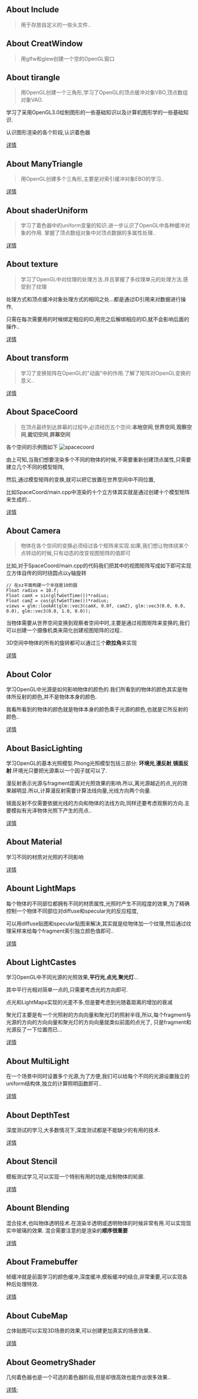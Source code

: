 
## About Include
> 用于存放自定义的一些头文件..

## About CreatWindow
> 用glfw和glew创建一个空的OpenGL窗口


## About tirangle
> 用OpenGL创建一个三角形,学习了OpenGL的顶点缓冲对象VBO,顶点数组对象VAO.

  学习了采用OpenGL3.0绘制图形的一些基础知识以及计算机图形学的一些基础知识.

  认识图形渲染的各个阶段,认识着色器

  [详情](https://github.com/Itanq/OpenGL/tree/master/triangle)

## About ManyTriangle
> 用OpenGL创建多个三角形,主要是对索引缓冲对象EBO的学习..

  [详情](https://github.com/Itanq/OpenGL/tree/master/manyTriangle)

## About shaderUniform
> 学习了着色器中的uniform变量的知识.进一步认识了OpenGL中各种缓冲对象的作用.
  掌握了顶点数组对象中对顶点数据的多属性处理..

  [详情](https://github.com/Itanq/OpenGL/tree/master/shaderUniform)

## About texture
> 学习了OpenGL中对纹理的处理方法.并且掌握了多纹理单元的处理方法.感受到了纹理

  处理方式和顶点缓冲对象处理方式的相同之处...都是通过ID引用来对数据进行操作,

  只需在每次需要用的时候绑定相应的ID,用完之后解绑相应的ID,就不会影响后面的操作..

  [详情](https://github.com/Itanq/OpenGL/tree/master/texture)

## About transform
> 学习了变换矩阵在OpenGL的"动画"中的作用.了解了矩阵对OpenGL变换的意义..

  [详情](https://github.com/Itanq/OpenGL/tree/master/transform)

## About SpaceCoord
> 在顶点最终到达屏幕的过程中,必须经历五个空间:**本地空间**,**世界空间**,**观察空间**,**裁切空间**,**屏幕空间**

  各个空间的示例图如下
  ![spacecoord](https://img3.doubanio.com/view/photo/photo/public/p2368187954.jpg)

  由上可知,当我们想要渲染多个不同的物体的时候,不需要重新创建顶点属性,只需要建立几个不同的模型矩阵,

  然后,通过模型矩阵的变换,就可以把它放置在世界空间中不同位置,

  比如SpaceCoord/main.cpp中渲染的十个立方体其实就是通过创建十个模型矩阵来生成的...

  [详情](https://github.com/Itanq/OpenGL/tree/master/SpaceCoord)

## About Camera
> 物体在各个空间的变换必须经过各个矩阵来实现.如果,我们想让物体绕某个点转动的时候,只有动态的改变视图矩阵的值即可

  比如,对于SpaceCoord/main.cpp的代码我们把其中的视图矩阵写成如下即可实现立方体自传的同时绕圆点以y轴旋转
  ```
  // 在xz平面构建一个半径是10的圆
  Float radius = 10.f;
  Float camX = sin(glfwGetTime())*radius;
  Float camZ = cos(glfwGetTime())*radius;
  views = glm::lookAt(glm::vec3(camX, 0.0f, camZ), glm::vec3(0.0, 0.0, 0.0), glm::vec3(0.0, 1.0, 0.0));
  ```

  当物体需要从世界空间变换到观察者空间中时,主要是通过视图矩阵来变换的,我们可以创建一个摄像机类来简化创建视图矩阵的过程..

  3D空间中物体的所有的旋转都可以通过三个**欧拉角**来实现

  [详情](https://github.com/Itanq/OpenGL/tree/master/Camera)

## About Color
  学习OpenGL中光源是如何影响物体的颜色的.我们所看到的物体的颜色其实是物体所反射的颜色,并不是物体本身的颜色.

  我看所看到的物体的颜色就是物体本身的颜色乘于光源的颜色,也就是它所反射的颜色..

  [详情](https://github.com/Itanq/OpenGL/tree/master/Color)

## About BasicLighting
  学习OpenGL的基本光照模型.Phong光照模型包括三部分: **环境光**,**漫反射**,**镜面反射**.环境光只要把光源乘以一个因子就可以了.

  漫反射表示光源与fragment距离对光照效果的影响.所以,离光源越近的点,光的效果越明显.所以,计算漫反射需要计算法线向量,光线方向两个向量.

  镜面反射不仅需要依据光线的方向和物体的法线方向,同样还要考虑观察的方向.主要模拟有光泽物体光照下产生的亮点..

  [详情](https://github.com/Itanq/OpenGL/tree/master/BasicLighting)

## About Material
  学习不同的材质对光照的不同影响

  [详情](https://github.com/Itanq/OpenGL/tree/master/Material)

## Abount LightMaps
  每个物体的不同部位都拥有不同的材质属性,光照时产生不同程度的效果,为了精确控制一个物体不同部位对diffuse和specular光的反应程度,

  可以用diffuse贴图和specular贴图来解决,其实就是给物体加一个纹理,然后通过纹理采样来给每个fragment索引独立颜色值即可..

  [详情](https://github.com/Itanq/OpenGL/tree/master/LightMaps)

## About LightCastes
  学习OpenGL中不同光源的光照效果,**平行光**,**点光**,**聚光灯**...

  其中平行光相对简单一点的,只需要考虑光的方向即可.

  点光和LightMaps实现的光差不多,但是要考虑到光随着距离的增加的衰减

  聚光灯主要是有一个光照射的方向向量和聚光灯的照射半径,所以,每个fragment与光源的方向的方向向量和聚光灯的方向向量就类似前面的点光了,
  只是fragment和光源反了一下位置而已...

  [详情](https://github.com/Itanq/OpenGL/tree/master/LightCastes)


## About MultiLight
  在一个场景中同时设置多个光源,为了方便,我们可以给每个不同的光源设置独立的uniform结构体,独立的计算照明函数即可..

  [详情](https://github.com/Itanq/OpenGL/tree/master/MultiLight)


## About DepthTest
  深度测试的学习,大多数情况下,深度测试都是不能缺少的有用的技术.

  [详情](https://github.com/Itanq/OpenGL/tree/master/DepthTest)
  

## About Stencil
  模板测试学习,可以实现一个特别有用的功能,绘制物体的轮廓.

  [详情](https://github.com/Itanq/OpenGL/tree/master/Stencil)


## Abount Blending
  混合技术,也叫物体透明技术.在渲染半透明或透明物体的时候非常有用.可以实现现实中玻璃的效果.
  混合需要注意的是渲染的**顺序很重要**

  [详情](https://github.com/Itanq/OpenGL/tree/master/Blending)


## About Framebuffer
  帧缓冲就是前面学习的颜色缓冲,深度缓冲,模板缓冲的结合,非常重要,可以实现各种后处理特效.

  [详情](https://github.com/Itanq/OpenGL/tree/master/Framebuffer)


## About CubeMap
  立体贴图可以实现3D场景的效果,可以创建更加真实的场景效果..

  [详情](https://github.com/Itanq/OpenGL/tree/master/CubeMap)


## About GeometryShader
  几何着色器也是一个可选的着色器阶段,但是却很高效也能作出很多效果..

  [详情](https://github.com/Itanq/OpenGL/tree/master/GeometryShader);
